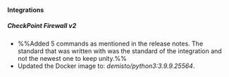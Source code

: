 
#### Integrations
##### CheckPoint Firewall v2
- %%Added 5 commands as mentioned in the release notes.
The standard that was written with was the standard of the integration and not the newest one to keep unity.%%
- Updated the Docker image to: *demisto/python3:3.9.9.25564*.
